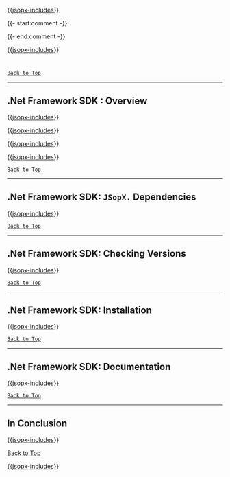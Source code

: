 ﻿{{[jsopx-includes](AllGlobal/Master/Includes/Sections/Technologies/NetFrameworkSdk/Header.md)}}

{{- start:comment -}}
<!-- START JSOPX NOVA DOCX HEADER
group: 'Technologies'
subGroup: '.Net Framework SDK'
isDraft: true
isProductionReady: true
toc: true
END JSOPX NOVA DOCX HEADER -->
{{- end:comment -}}

{{[jsopx-includes](AllGlobal/Master/Includes/Common/Draft-Notice.md)}}


#
[`Back to Top`](#table-of-contents)

---

## .Net Framework SDK : Overview

{{[jsopx-includes](AllGlobal/Master/Includes/Sections/Technologies/NetFrameworkSdk/Overview.md)}}

{{[jsopx-includes](AllGlobal/Master/Includes/Common/Current-Phase.md)}}

{{[jsopx-includes](AllGlobal/Master/Includes/Sections/Technologies/NetFrameworkSdk/BodyContent.md)}}

{{[jsopx-includes](AllGlobal/Master/Includes/Common/Alerts-Current.md)}}



[`Back to Top`](#table-of-contents)

---

## .Net Framework SDK: `JSopX.` Dependencies

{{[jsopx-includes](AllGlobal/Master/Includes/Sections/Technologies/NetFrameworkSdk/JsopxDependencies.md)}}



[`Back to Top`](#table-of-contents)

---

## .Net Framework SDK: Checking Versions

{{[jsopx-includes](AllGlobal/Master/Includes/Sections/Technologies/NetFrameworkSdk/CheckingVersions.md)}}



[`Back to Top`](#table-of-contents)

---

## .Net Framework SDK: Installation

{{[jsopx-includes](AllGlobal/Master/Includes/Sections/Technologies/NetFrameworkSdk/Installation.md)}}


[`Back to Top`](#table-of-contents)

---

## .Net Framework SDK: Documentation

{{[jsopx-includes](AllGlobal/Master/Includes/Sections/Technologies/NetFrameworkSdk/Documentation.md)}}


[`Back to Top`](#table-of-contents)

---

## In Conclusion

{{[jsopx-includes](AllGlobal/Master/Includes/Sections/Technologies/NetFrameworkSdk/InConclusion.md)}}

[Back to Top](#table-of-contents)

{{[jsopx-includes](AllGlobal/Master/Includes/Layout/Footer.md)}}